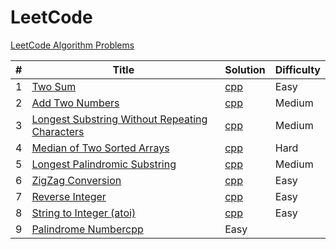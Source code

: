 # LeetCode
[LeetCode Algorithm Problems](https://leetcode.com/problemset/algorithms/)

|#|Title|Solution|Difficulty|
|---|---|---------|------|  
|1|[Two Sum](https://leetcode.com/problems/two-sum/)|[cpp](./cpp/twoSum.cpp)|Easy|
|2|[Add Two Numbers](https://leetcode.com/problems/add-two-numbers/)|[cpp](./cpp/addTwoNumbers.cpp)|Medium|
|3|[Longest Substring Without Repeating Characters](https://leetcode.com/problems/longest-substring-without-repeating-characters/)|[cpp](./cpp/longestSubstringWithoutRepeatingCharacters.cpp)|Medium|
|4|[Median of Two Sorted Arrays](https://leetcode.com/problems/median-of-two-sorted-arrays/)|[cpp](./cpp/medianOfTwoSortedArrays.cpp)|Hard|
|5|[Longest Palindromic Substring](https://leetcode.com/problems/longest-palindromic-substring/)|[cpp](./cpp/longestPalindromicSubstring.cpp)|Medium|
|6|[ZigZag Conversion](https://leetcode.com/problems/zigzag-conversion/)|[cpp](./cpp/zigZagConversion.cpp)|Easy|
|7|[Reverse Integer](https://leetcode.com/problems/reverse-integer/)|[cpp](./cpp/reverseInteger.cpp)|Easy|
|8|[String to Integer (atoi)](https://leetcode.com/problems/string-to-integer-atoi/)|[cpp](./cpp/stringToInteger.cpp)|Easy|
|9|[Palindrome Number](https://leetcode.com/problems/palindrome-number/)[cpp](./cpp/palindromeNumber.cpp)|Easy|
